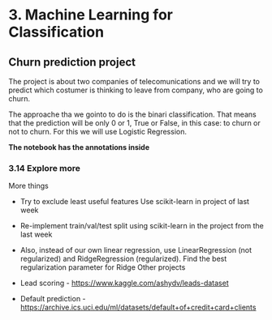 # 3. Machine Learning for Classification


## Churn prediction project

The project is about two companies of telecomunications and we will try to predict which costumer is thinking to leave from company, who are going to churn.

The approache tha we gointo to do is the binari classification. That means that the prediction will be only 0 or 1, True or False, in this case: to churn or not to churn. For this we will use Logistic Regression.



**The notebook has the annotations inside**

###  3.14 Explore more
More things

* Try to exclude least useful features
Use scikit-learn in project of last week

* Re-implement train/val/test split using scikit-learn in the project from the last week
* Also, instead of our own linear regression, use LinearRegression (not regularized) and RidgeRegression (regularized). Find the best regularization parameter for Ridge
Other projects

* Lead scoring - https://www.kaggle.com/ashydv/leads-dataset
* Default prediction - https://archive.ics.uci.edu/ml/datasets/default+of+credit+card+clients